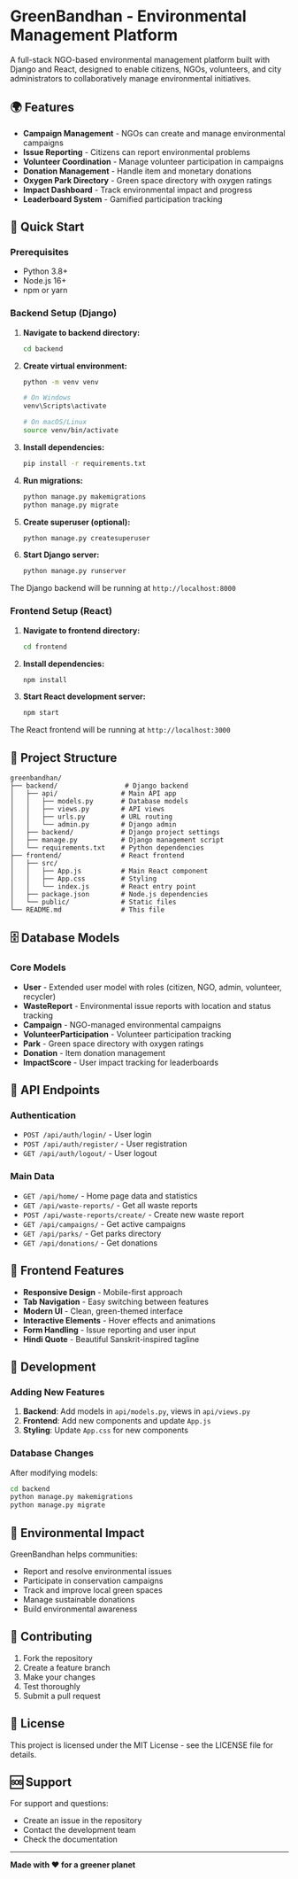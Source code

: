 # GreenBandhan - Environmental Management Platform

A full-stack NGO-based environmental management platform built with Django and React, designed to enable citizens, NGOs, volunteers, and city administrators to collaboratively manage environmental initiatives.

## 🌍 Features

- **Campaign Management** - NGOs can create and manage environmental campaigns
- **Issue Reporting** - Citizens can report environmental problems
- **Volunteer Coordination** - Manage volunteer participation in campaigns
- **Donation Management** - Handle item and monetary donations
- **Oxygen Park Directory** - Green space directory with oxygen ratings
- **Impact Dashboard** - Track environmental impact and progress
- **Leaderboard System** - Gamified participation tracking

## 🚀 Quick Start

### Prerequisites

- Python 3.8+
- Node.js 16+
- npm or yarn

### Backend Setup (Django)

1. **Navigate to backend directory:**
   ```bash
   cd backend
   ```

2. **Create virtual environment:**
   ```bash
   python -m venv venv
   
   # On Windows
   venv\Scripts\activate
   
   # On macOS/Linux
   source venv/bin/activate
   ```

3. **Install dependencies:**
   ```bash
   pip install -r requirements.txt
   ```

4. **Run migrations:**
   ```bash
   python manage.py makemigrations
   python manage.py migrate
   ```

5. **Create superuser (optional):**
   ```bash
   python manage.py createsuperuser
   ```

6. **Start Django server:**
   ```bash
   python manage.py runserver
   ```

The Django backend will be running at `http://localhost:8000`

### Frontend Setup (React)

1. **Navigate to frontend directory:**
   ```bash
   cd frontend
   ```

2. **Install dependencies:**
   ```bash
   npm install
   ```

3. **Start React development server:**
   ```bash
   npm start
   ```

The React frontend will be running at `http://localhost:3000`

## 📁 Project Structure

```
greenbandhan/
├── backend/                 # Django backend
│   ├── api/                # Main API app
│   │   ├── models.py       # Database models
│   │   ├── views.py        # API views
│   │   ├── urls.py         # URL routing
│   │   └── admin.py        # Django admin
│   ├── backend/            # Django project settings
│   ├── manage.py           # Django management script
│   └── requirements.txt    # Python dependencies
├── frontend/               # React frontend
│   ├── src/
│   │   ├── App.js          # Main React component
│   │   ├── App.css         # Styling
│   │   └── index.js        # React entry point
│   ├── package.json        # Node.js dependencies
│   └── public/             # Static files
└── README.md               # This file
```

## 🗄️ Database Models

### Core Models

- **User** - Extended user model with roles (citizen, NGO, admin, volunteer, recycler)
- **WasteReport** - Environmental issue reports with location and status tracking
- **Campaign** - NGO-managed environmental campaigns
- **VolunteerParticipation** - Volunteer participation tracking
- **Park** - Green space directory with oxygen ratings
- **Donation** - Item donation management
- **ImpactScore** - User impact tracking for leaderboards

## 🔌 API Endpoints

### Authentication
- `POST /api/auth/login/` - User login
- `POST /api/auth/register/` - User registration
- `GET /api/auth/logout/` - User logout

### Main Data
- `GET /api/home/` - Home page data and statistics
- `GET /api/waste-reports/` - Get all waste reports
- `POST /api/waste-reports/create/` - Create new waste report
- `GET /api/campaigns/` - Get active campaigns
- `GET /api/parks/` - Get parks directory
- `GET /api/donations/` - Get donations

## 🎨 Frontend Features

- **Responsive Design** - Mobile-first approach
- **Tab Navigation** - Easy switching between features
- **Modern UI** - Clean, green-themed interface
- **Interactive Elements** - Hover effects and animations
- **Form Handling** - Issue reporting and user input
- **Hindi Quote** - Beautiful Sanskrit-inspired tagline

## 🔧 Development

### Adding New Features

1. **Backend**: Add models in `api/models.py`, views in `api/views.py`
2. **Frontend**: Add new components and update `App.js`
3. **Styling**: Update `App.css` for new components

### Database Changes

After modifying models:
```bash
cd backend
python manage.py makemigrations
python manage.py migrate
```

## 🌱 Environmental Impact

GreenBandhan helps communities:
- Report and resolve environmental issues
- Participate in conservation campaigns
- Track and improve local green spaces
- Manage sustainable donations
- Build environmental awareness

## 🤝 Contributing

1. Fork the repository
2. Create a feature branch
3. Make your changes
4. Test thoroughly
5. Submit a pull request

## 📝 License

This project is licensed under the MIT License - see the LICENSE file for details.

## 🆘 Support

For support and questions:
- Create an issue in the repository
- Contact the development team
- Check the documentation

---

**Made with ❤️ for a greener planet**
